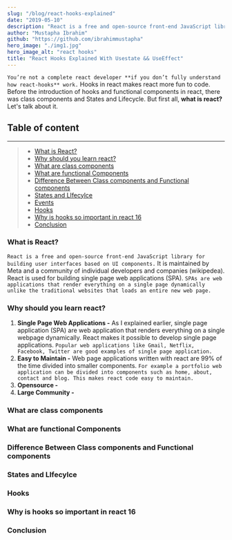 ```yaml
---
slug: "/blog/react-hooks-explained"
date: "2019-05-10"
description: "React is a free and open-source front-end JavaScript library for building user interfaces based on UI components. It is maintained by Meta and a community of individual developers and companies"
author: "Mustapha Ibrahim"
github: "https://github.com/ibrahimmustapha"
hero_image: "./img1.jpg"
hero_image_alt: "react hooks"
title: "React Hooks Explained With Usestate && UseEffect"
---
```


``You’re not a complete react developer **if you don’t fully understand how react-hooks** work.`` Hooks in react makes react more fun to code. Before the introduction of hooks and functional components in react, there was class components and States and Lifecycle. But first all, **what is react?** Let's talk about it.

## Table of content
---
> - [What is React?](#header1)
> - [Why should you learn react? ](#header2) 
> - [What are class components](#header3) 
> - [What are functional Components](#header4)
> - [Difference Between Class components and Functional components](#header5)
> - [States and LIfecylce](#header6)
> - [Events](#header7)
> - [Hooks](#header8)
> - [Why is hooks so important in react 16](#header9)
> - [Conclusion](#header10)

### What is React?
``React is a free and open-source front-end JavaScript library for building user interfaces based on UI components.`` It is maintained by Meta and a community of individual developers and companies (wikipedea). React is used for building single page web applications (SPA). ``SPAs are web applications that render everything on a single page dynamically unlike the traditional websites that loads an entire new web page.``

### Why should you learn react?
1. **Single Page Web Applications -** As I explained earlier, single page application (SPA) are web application that renders everything on a single webpage dynamically. React makes it possible to develop single page applications. ``Popular web applications like Gmail, Netflix, Facebook, Twitter are good examples of single page application.``
2. **Easy to Maintain -** Web page applications written with react are 99% of the time divided into smaller components. ``For example a portfolio web application can be divided into components such as home, about, contact and blog. This makes react code easy to maintain.``
3. **Opensource -** 
4. **Large Community -**

### What are class components

### What are functional Components

### Difference Between Class components and Functional components

### States and LIfecylce
<div id='header1'/>

### Hooks

### Why is hooks so important in react 16

### Conclusion